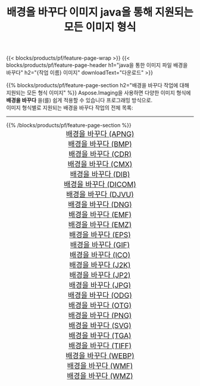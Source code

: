 ﻿---
title: 배경을 바꾸다 이미지 java을 통해 지원되는 모든 이미지 형식 
weight: 3920
url: /ko/java/change-background 
lang: ko
langdirlevel: 2
locales: zh-hans,ja,it,ru,de,es,fr,nl,id,lt,pl,pt,vi,tr,ko,zh-hant,ar,hi,th,sv,cs,uk,he
description: Aspose.Imaging을 사용하면 java을 통해 쉽게 배경을 바꾸다 이미지를 만들 수 있습니다.
---

{{< blocks/products/pf/feature-page-wrap >}}
{{< blocks/products/pf/feature-page-header h1="java을 통한 이미지 파일 배경을 바꾸다" h2="{작업 이름} 이미지" downloadText="다운로드" >}}


{{% blocks/products/pf/feature-page-section  h2="배경을 바꾸다 작업에 대해 지원되는 모든 형식 이미지" %}}
Aspose.Imaging을 사용하면 다양한 이미지 형식에 **배경을 바꾸다** 을(를) 쉽게 적용할 수 있습니다 프로그래밍 방식으로. 
<br/>
이미지 형식별로 지원되는 배경을 바꾸다 작업의 전체 목록:
<hr/>
{{% /blocks/products/pf/feature-page-section %}}
<div class="container-fluid productfamilypage bg-gray">
    <div class="convertypes bg-gray agp-content section">
        <div class="container">
		<div class="row other-converters" style="gap: 10px;font-size: 19px;text-align:center;">
		    <div class='col-md-2 other-converter remove-lp remove-rp'><a href="/imaging/ko/java/change-background/apng" style="padding:15px;">배경을 바꾸다 (APNG)</a></div><div class='col-md-2 other-converter remove-lp remove-rp'><a href="/imaging/ko/java/change-background/bmp" style="padding:15px;">배경을 바꾸다 (BMP)</a></div><div class='col-md-2 other-converter remove-lp remove-rp'><a href="/imaging/ko/java/change-background/cdr" style="padding:15px;">배경을 바꾸다 (CDR)</a></div><div class='col-md-2 other-converter remove-lp remove-rp'><a href="/imaging/ko/java/change-background/cmx" style="padding:15px;">배경을 바꾸다 (CMX)</a></div><div class='col-md-2 other-converter remove-lp remove-rp'><a href="/imaging/ko/java/change-background/dib" style="padding:15px;">배경을 바꾸다 (DIB)</a></div><div class='col-md-2 other-converter remove-lp remove-rp'><a href="/imaging/ko/java/change-background/dicom" style="padding:15px;">배경을 바꾸다 (DICOM)</a></div><div class='col-md-2 other-converter remove-lp remove-rp'><a href="/imaging/ko/java/change-background/djvu" style="padding:15px;">배경을 바꾸다 (DJVU)</a></div><div class='col-md-2 other-converter remove-lp remove-rp'><a href="/imaging/ko/java/change-background/dng" style="padding:15px;">배경을 바꾸다 (DNG)</a></div><div class='col-md-2 other-converter remove-lp remove-rp'><a href="/imaging/ko/java/change-background/emf" style="padding:15px;">배경을 바꾸다 (EMF)</a></div><div class='col-md-2 other-converter remove-lp remove-rp'><a href="/imaging/ko/java/change-background/emz" style="padding:15px;">배경을 바꾸다 (EMZ)</a></div><div class='col-md-2 other-converter remove-lp remove-rp'><a href="/imaging/ko/java/change-background/eps" style="padding:15px;">배경을 바꾸다 (EPS)</a></div><div class='col-md-2 other-converter remove-lp remove-rp'><a href="/imaging/ko/java/change-background/gif" style="padding:15px;">배경을 바꾸다 (GIF)</a></div><div class='col-md-2 other-converter remove-lp remove-rp'><a href="/imaging/ko/java/change-background/ico" style="padding:15px;">배경을 바꾸다 (ICO)</a></div><div class='col-md-2 other-converter remove-lp remove-rp'><a href="/imaging/ko/java/change-background/j2k" style="padding:15px;">배경을 바꾸다 (J2K)</a></div><div class='col-md-2 other-converter remove-lp remove-rp'><a href="/imaging/ko/java/change-background/jp2" style="padding:15px;">배경을 바꾸다 (JP2)</a></div><div class='col-md-2 other-converter remove-lp remove-rp'><a href="/imaging/ko/java/change-background/jpg" style="padding:15px;">배경을 바꾸다 (JPG)</a></div><div class='col-md-2 other-converter remove-lp remove-rp'><a href="/imaging/ko/java/change-background/odg" style="padding:15px;">배경을 바꾸다 (ODG)</a></div><div class='col-md-2 other-converter remove-lp remove-rp'><a href="/imaging/ko/java/change-background/otg" style="padding:15px;">배경을 바꾸다 (OTG)</a></div><div class='col-md-2 other-converter remove-lp remove-rp'><a href="/imaging/ko/java/change-background/png" style="padding:15px;">배경을 바꾸다 (PNG)</a></div><div class='col-md-2 other-converter remove-lp remove-rp'><a href="/imaging/ko/java/change-background/svg" style="padding:15px;">배경을 바꾸다 (SVG)</a></div><div class='col-md-2 other-converter remove-lp remove-rp'><a href="/imaging/ko/java/change-background/tga" style="padding:15px;">배경을 바꾸다 (TGA)</a></div><div class='col-md-2 other-converter remove-lp remove-rp'><a href="/imaging/ko/java/change-background/tiff" style="padding:15px;">배경을 바꾸다 (TIFF)</a></div><div class='col-md-2 other-converter remove-lp remove-rp'><a href="/imaging/ko/java/change-background/webp" style="padding:15px;">배경을 바꾸다 (WEBP)</a></div><div class='col-md-2 other-converter remove-lp remove-rp'><a href="/imaging/ko/java/change-background/wmf" style="padding:15px;">배경을 바꾸다 (WMF)</a></div><div class='col-md-2 other-converter remove-lp remove-rp'><a href="/imaging/ko/java/change-background/wmz" style="padding:15px;">배경을 바꾸다 (WMZ)</a></div>
                </div>
        </div>
    </div>
</div>
<br/>
